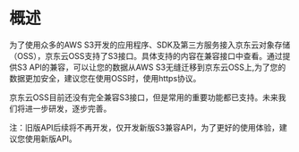 # 概述

为了使用众多的AWS S3开发的应用程序、SDK及第三方服务接入京东云对象存储（OSS），京东云OSS支持了S3接口。具体支持的内容在兼容接口中查看。通过提供S3 API的兼容，可以让您的数据从AWS S3无缝迁移到京东云OSS上,为了您的数据更加安全，建议您在使用OSS时，使用https协议。

京东云OSS目前还没有完全兼容S3接口，但是常用的重要功能都已支持。未来我们将进一步研发，逐步完善。

注：旧版API后续将不再开发，仅开发新版S3兼容API，为了更好的使用体验，建议您使用新版API。
